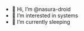 - 👋 Hi, I’m @nasura-droid
- 👀 I’m interested in systems
- 🌱 I’m currently sleeping

<!---
nasura-droid/nasura-droid is a ✨ special ✨ repository because its `README.md` (this file) appears on your GitHub profile.
You can click the Preview link to take a look at your changes.
--->
